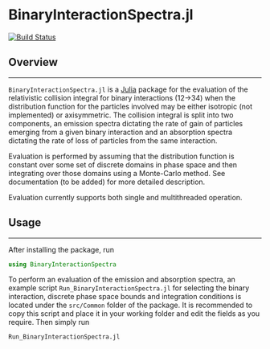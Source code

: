 # BinaryInteractionSpectra.jl

[![Build Status](https://github.com/cneverett/BinaryInteractionSpectra.jl/actions/workflows/CI.yml/badge.svg?branch=master)](https://github.com/cneverett/BinaryInteractionSpectra.jl/actions/workflows/CI.yml?query=branch%3Amaster)

## Overview
---

`BinaryInteractionSpectra.jl` is a [Julia](http://julialang.org/) package for the evaluation of the relativistic collision integral for binary interactions (12->34) when the distribution function for the particles involved may be either isotropic (not implemented) or axisymmetric. The collision integral is split into two components, an emission spectra dictating the rate of gain of particles emerging from a given binary interaction and an absorption spectra dictating the rate of loss of particles from the same interaction.

Evaluation is performed by assuming that the distribution function is constant over some set of discrete domains in phase space and then integrating over those domains using a Monte-Carlo method. See documentation (to be added) for more detailed description.

Evaluation currently supports both single and multithreaded operation.

## Usage
---

After installing the package, run 
```julia
using BinaryInteractionSpectra
```

To perform an evaluation of the emission and absorption spectra, an example script `Run_BinaryInteractionSpectra.jl` for selecting the binary interaction, discrete phase space bounds and integration conditions is located under the `src/Common` folder of the package. It is recommended to copy this script and place it in your working folder and edit the fields as you require. Then simply run
```julia
Run_BinaryInteractionSpectra.jl
``` 